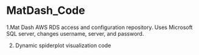 # MatDash_Code
1.Mat Dash AWS RDS access and configuration repository. Uses Microsoft SQL server, changes username, server, and password.

2. Dynamic spiderplot visualization code
